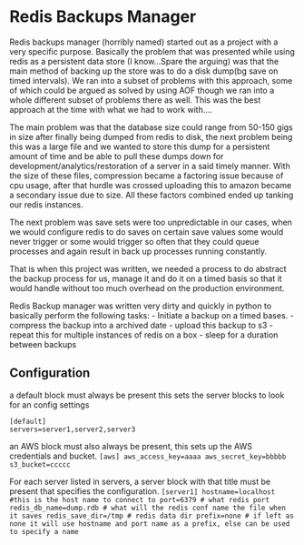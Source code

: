 Redis Backups Manager
=====================


Redis backups manager (horribly named) started out as a project with a very specific purpose. Basically the problem that was presented while using redis as a persistent data store (I know...Spare the arguing) was that the main method of backing up the store was to do a disk dump(bg save on timed intervals). We ran into a subset of problems with this approach, some of which could be argued as solved by using AOF though we ran into a whole different subset of problems there as well. This was the best approach at the time with what we had to work with....

The main problem was that the database size could range from 50-150 gigs in size after finally being dumped from redis to disk, the next problem being this was a large file and we wanted to store this dump for a persistent amount of time and be able to pull these dumps down for development/analytics/restoration of a server in a said timely manner. With the size of these files, compression became a factoring issue because of cpu usage, after that hurdle was crossed uploading this to amazon became a secondary issue due to size. All these factors combined ended up tanking our redis instances. 

The next problem was save sets were too unpredictable in our cases, when we would configure redis to do saves on certain save values some would never trigger or some would trigger so often that they could queue processes and again result in back up processes running constantly. 

That is when this project was written, we needed a process to do abstract the backup process for us, manage it and do it on a timed basis so that it would handle without too much overhead on the production environment. 

Redis Backup manager was written very dirty and quickly in python to basically perform the following tasks:
	- Initiate a backup on a timed bases.
	- compress the backup into a archived date
	- upload this backup to s3
	- repeat this for multiple instances of redis on a box
	- sleep for a duration between backups 

Configuration
--------------
a default block must always be present this sets the server blocks to look for an config settings

```
[default]
servers=server1,server2,server3
```

an AWS block must also always be present, this sets up the AWS credentials and bucket.
`
[aws]
aws_access_key=aaaa
aws_secret_key=bbbbb
s3_bucket=ccccc
`

For each server listed in servers, a server block with that title must be present that specifies the configuration.
`
[server1]
hostname=localhost #this is the host name to connect to
port=6379 # what redis port
redis_db_name=dump.rdb # what will the redis conf name the file when it saves
redis_save_dir=/tmp # redis data dir
prefix=none # if left as none it will use hostname and port name as a prefix, else can be used to specify a name
`
